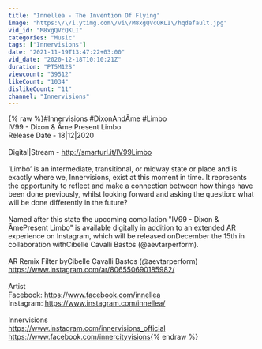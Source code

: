 ```yaml
---
title: "Innellea - The Invention Of Flying"
image: "https:\/\/i.ytimg.com\/vi\/M8xgQVcQKLI\/hqdefault.jpg"
vid_id: "M8xgQVcQKLI"
categories: "Music"
tags: ["Innervisions"]
date: "2021-11-19T13:47:22+03:00"
vid_date: "2020-12-18T10:10:21Z"
duration: "PT5M12S"
viewcount: "39512"
likeCount: "1034"
dislikeCount: "11"
channel: "Innervisions"
---
```

{% raw %}#Innervisions #DixonAndÂme #Limbo<br />IV99 - Dixon &amp; Âme Present Limbo<br />Release Date - 18|12|2020<br /><br />Digital|Stream - <a rel="nofollow" target="blank" href="http://smarturl.it/IV99Limbo">http://smarturl.it/IV99Limbo</a><br /><br />‘Limbo’ is an intermediate, transitional, or midway state or place and is exactly where we, Innervisions, exist at this moment in time. It represents the opportunity to reflect and make a connection between how things have been done previously, whilst looking forward and asking the question: what will be done differently in the future?<br /><br />Named after this state the upcoming compilation &quot;IV99 - Dixon &amp; ÂmePresent Limbo&quot; is available digitally in addition to an extended AR experience on Instagram, which will be released onDecember the 15th in collaboration withCibelle Cavalli Bastos (@aevtarperform).<br /><br />AR Remix Filter byCibelle Cavalli Bastos (@aevtarperform) <a rel="nofollow" target="blank" href="https://www.instagram.com/ar/806550690185982/">https://www.instagram.com/ar/806550690185982/</a><br /><br />Artist <br />Facebook: <a rel="nofollow" target="blank" href="https://www.facebook.com/innellea">https://www.facebook.com/innellea</a><br />Instagram: <a rel="nofollow" target="blank" href="https://www.instagram.com/innellea/">https://www.instagram.com/innellea/</a><br /><br />Innervisions<br /><a rel="nofollow" target="blank" href="https://www.instagram.com/innervisions_official">https://www.instagram.com/innervisions_official</a><br /><a rel="nofollow" target="blank" href="https://www.facebook.com/innercityvisions">https://www.facebook.com/innercityvisions</a>{% endraw %}

